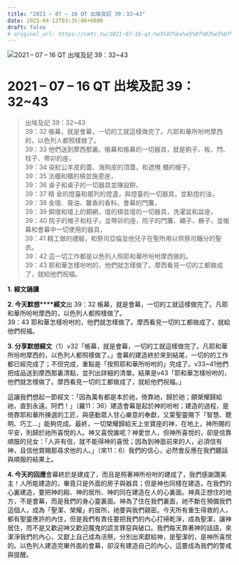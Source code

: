 ```yaml
---
title: "2021 – 07 – 16 QT 出埃及記 39：32~43"
date: 2025-04-12T03:35:06+0800
draft: false
# original_url: https://cmtc.tw/2021-07-16-qt-%e5%87%ba%e5%9f%83%e5%8f%8a%e8%a8%98-39%ef%bc%9a3243
---
```


![2021 – 07 – 16 QT 出埃及記 39：32\~43](/images/qt.jpg   "2021 – 07 – 16 QT 出埃及記 39：32\~43")

# 2021 – 07 – 16 QT 出埃及記 39：32\~43

> 出埃及記 39：32\~43  
> 39：32 帳幕，就是會幕，一切的工就這樣做完了。凡耶和華所吩咐摩西的，以色列人都照樣做了。  
> 39：33 他們送到摩西那裏。帳幕和帳幕的一切器具，就是鉤子、板、閂、柱子、帶卯的座，  
> 39：34 染紅公羊皮的蓋、海狗皮的頂蓋，和遮掩 櫃的幔子，  
> 39：35 法櫃和櫃的槓並施恩座，  
> 39：36 桌子和桌子的一切器具並陳設餅，  
> 39：37 精 金的燈臺和擺列的燈盞，與燈臺的一切器具，並點燈的油，  
> 39：38 金壇、膏油、馨香的香料、會幕的門簾，  
> 39：39 銅壇和壇上的銅網，壇的槓並壇的一切器具，洗濯盆和盆座，  
> 39：40 院子的帷子和柱子，並帶卯的座，院子的門簾、繩子、橛子，並帳幕和會幕中一切使用的器具，  
> 39：41 精工做的禮服，和祭司亞倫並他兒子在聖所用以供祭司職分的聖衣。  
> 39：42 這一切工作都是以色列人照耶和華所吩咐摩西做的。  
> 39：43 耶和華怎樣吩咐的，他們就怎樣做了。摩西看見一切的工都做成了，就給他們祝福。

**1.** **經文誦讀**

**2. 今天默想****經文**出 39：32 帳幕，就是會幕，一切的工就這樣做完了。凡耶和華所吩咐摩西的，以色列人都照樣做了。  
39：43 耶和華怎樣吩咐的，他們就怎樣做了。摩西看見一切的工都做成了，就給他們祝福。

**3. 分享默想經文**（1）v32「帳幕，就是會幕，一切的工就這樣做完了。凡耶和華所吩咐摩西的，以色列人都照樣做了。」會幕的建造終於來到結尾，一切的的工作都已經完成了；不但完成，重點是「按照耶和華所吩咐的」完成了。v33\~41他們把成品送到摩西那裏清點，並列出詳細的清單。結果是v43「耶和華怎樣吩咐的，他們就怎樣做了。摩西看見一切的工都做成了，就給他們祝福。」

這讓我們想起一節經文：「因為萬有都是本於祂，倚靠祂，歸於祂；願榮耀歸給祂，直到永遠。阿們！」（羅11：36）建造會幕是起於神的吩咐；建造的過程，是倚靠耶和華所揀選的工匠，與感動眾人甘心樂意的奉獻，又蒙聖靈賜下「智慧、聰明、巧工…」能夠完成。最終，一切榮耀歸給天上坐寶座的神，在地上，神所賜的平安，則歸於祂所喜悅的人。神又喜悅誰呢？神愛世人，但神所喜悅的，卻是信靠順服的兒女：「人非有信，就不能得神的喜悅；因為到神面前來的人，必須信有神，且信他賞賜那尋求他的人。」（來11：6）我們的信心，必然會反應在我們聽話與順服的結果上。

**4. 今天的回應**會幕終於是建成了，而且是照著神所吩咐的建成了，我們感謝讚美主！人所能建造的，畢竟只是外面的房子與器具；但是神也同樣在建造，在我們的心裏建造，要把神的殿、神的居所、神的同在建造在人的心裏面。神真正想住的地方，不是會幕，而是我們的身心靈裏面。神為了住在我們裏面，祂不斷在預備我們這個人，成為「聖潔、榮耀」的居所，祂要與我們親密。今天所有重生得救的人，都有聖靈應許的內住，但是我們有責任要把我們的內心打掃乾淨，成為聖潔，讓神居住，而不是又歡迎神又歡迎魔鬼的謊言罪惡與破口。我們每天靠著神的話語，來潔淨我們的內心，又獻上自己成為活祭，分別出來獻給神，是聖潔的，是神所喜悅的。以色列人建造完畢外面的會幕，卻沒有建造自己的內心，這要成為我們的警戒與提醒。